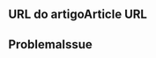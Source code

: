 <!---
Welcome to the Office Add-ins documentation repository.

To report an issue with the Office-Add-ins documentation, please provide the article URL and describe the issue below. Alternatively, if you want to submit a pull request with your recommended documentation changes, we will review your contributions and update our documentation accordingly.

If your issue is not related to the Office Add-ins documentation, please post it to one of the following channels instead:

- To ask a question about using the Office.js API, post your question to Stack Overflow and tag it with the "office-js" tag (http://stackoverflow.com/questions/tagged/office-js).

- To report an issue with the Office.js API or platform, create the issue in the OfficeDev/office-js repository (https://github.com/OfficeDev/office-js), which members of the product team monitor for customer-reported issues.

- To submit a feature request for the Office.js API or platform, post your idea to our User Voice page (https://officespdev.uservoice.com/), or if the feature request already exists there, add your vote for it.
-->

<!--- Provide a general summary of the documentation issue in the Title above -->

## <a name="article-url"></a><span data-ttu-id="f9f31-101">URL do artigo</span><span class="sxs-lookup"><span data-stu-id="f9f31-101">Article URL</span></span>
<!-- Provide the URL of the article that this documentation issue relates to -->

## <a name="issue"></a><span data-ttu-id="f9f31-102">Problema</span><span class="sxs-lookup"><span data-stu-id="f9f31-102">Issue</span></span>
<!-- Provide a thorough description of the documentation issue -->
